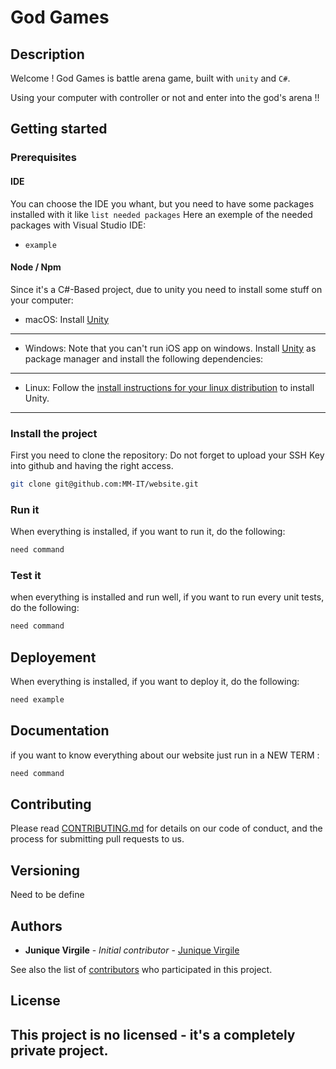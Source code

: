 # God Games

## Description

Welcome !
God Games is battle arena game, built with `unity` and `C#`.

Using your computer with controller or not and enter into the god's arena !!

## Getting started

### Prerequisites

#### IDE

You can choose the IDE you whant, but you need to have some packages installed with it like `list needed packages`
Here an exemple of the needed packages with Visual Studio IDE:

- `example`

#### Node / Npm

Since it's a C#-Based project, due to unity you need to install some stuff on your computer:

- macOS:
  Install [Unity](https://store.unity.com/)
---

- Windows:
  Note that you can't run iOS app on windows.
  Install [Unity](https://store.unity.com/) as package manager and install the following dependencies:

---

- Linux:
  Follow the [install instructions for your linux distribution](https://www.youtube.com/watch?v=HKdepfTqTPQ) to install Unity.
---

### Install the project

First you need to clone the repository:
Do not forget to upload your SSH Key into github and having the right access.

```bash
git clone git@github.com:MM-IT/website.git
```

### Run it

When everything is installed, if you want to run it, do the following:

```bash
need command
```

### Test it

when everything is installed and run well, if you want to run every unit tests, do the following:

```bash
need command
```

## Deployement

When everything is installed, if you want to deploy it, do the following:

```bash
need example
```

## Documentation

if you want to know everything about our website just run in a NEW TERM :

```bash
need command
```

## Contributing

Please read [CONTRIBUTING.md](CONTRIBUTING.md) for details on our code of conduct, and the process for submitting pull requests to us.

## Versioning

Need to be define

## Authors

* **Junique Virgile** - *Initial contributor* - [Junique Virgile](https://github.com/werayn)

See also the list of [contributors](https://github.com/werayn/god-games/graphs/contributors) who participated in this project.

## License

This project is no licensed - it's a completely private project.
---
